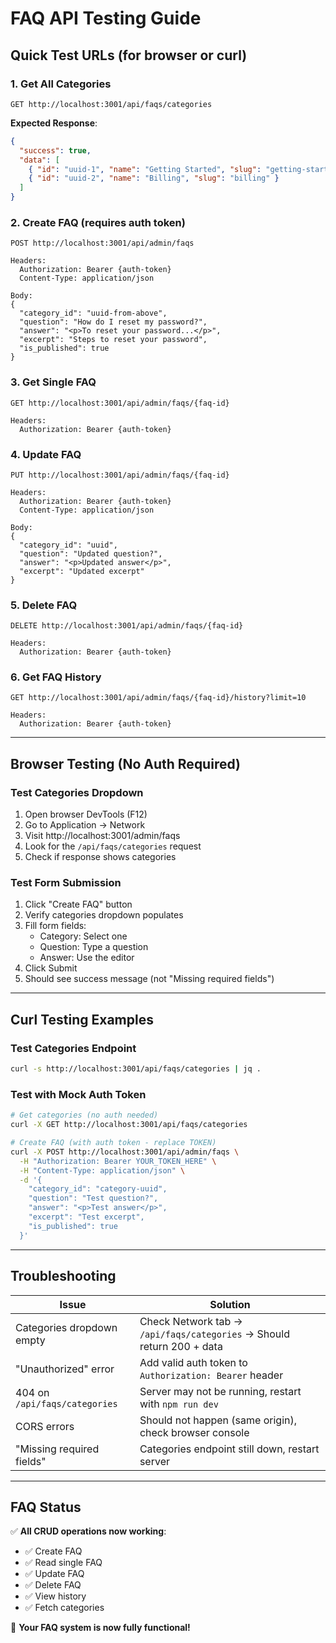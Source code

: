 # FAQ API Testing Guide

## Quick Test URLs (for browser or curl)

### 1. Get All Categories
```
GET http://localhost:3001/api/faqs/categories
```

**Expected Response**:
```json
{
  "success": true,
  "data": [
    { "id": "uuid-1", "name": "Getting Started", "slug": "getting-started" },
    { "id": "uuid-2", "name": "Billing", "slug": "billing" }
  ]
}
```

### 2. Create FAQ (requires auth token)
```
POST http://localhost:3001/api/admin/faqs

Headers:
  Authorization: Bearer {auth-token}
  Content-Type: application/json

Body:
{
  "category_id": "uuid-from-above",
  "question": "How do I reset my password?",
  "answer": "<p>To reset your password...</p>",
  "excerpt": "Steps to reset your password",
  "is_published": true
}
```

### 3. Get Single FAQ
```
GET http://localhost:3001/api/admin/faqs/{faq-id}

Headers:
  Authorization: Bearer {auth-token}
```

### 4. Update FAQ
```
PUT http://localhost:3001/api/admin/faqs/{faq-id}

Headers:
  Authorization: Bearer {auth-token}
  Content-Type: application/json

Body:
{
  "category_id": "uuid",
  "question": "Updated question?",
  "answer": "<p>Updated answer</p>",
  "excerpt": "Updated excerpt"
}
```

### 5. Delete FAQ
```
DELETE http://localhost:3001/api/admin/faqs/{faq-id}

Headers:
  Authorization: Bearer {auth-token}
```

### 6. Get FAQ History
```
GET http://localhost:3001/api/admin/faqs/{faq-id}/history?limit=10

Headers:
  Authorization: Bearer {auth-token}
```

---

## Browser Testing (No Auth Required)

### Test Categories Dropdown
1. Open browser DevTools (F12)
2. Go to Application → Network
3. Visit http://localhost:3001/admin/faqs
4. Look for the `/api/faqs/categories` request
5. Check if response shows categories

### Test Form Submission
1. Click "Create FAQ" button
2. Verify categories dropdown populates
3. Fill form fields:
   - Category: Select one
   - Question: Type a question
   - Answer: Use the editor
4. Click Submit
5. Should see success message (not "Missing required fields")

---

## Curl Testing Examples

### Test Categories Endpoint
```bash
curl -s http://localhost:3001/api/faqs/categories | jq .
```

### Test with Mock Auth Token
```bash
# Get categories (no auth needed)
curl -X GET http://localhost:3001/api/faqs/categories

# Create FAQ (with auth token - replace TOKEN)
curl -X POST http://localhost:3001/api/admin/faqs \
  -H "Authorization: Bearer YOUR_TOKEN_HERE" \
  -H "Content-Type: application/json" \
  -d '{
    "category_id": "category-uuid",
    "question": "Test question?",
    "answer": "<p>Test answer</p>",
    "excerpt": "Test excerpt",
    "is_published": true
  }'
```

---

## Troubleshooting

| Issue | Solution |
|-------|----------|
| Categories dropdown empty | Check Network tab → `/api/faqs/categories` → Should return 200 + data |
| "Unauthorized" error | Add valid auth token to `Authorization: Bearer` header |
| 404 on `/api/faqs/categories` | Server may not be running, restart with `npm run dev` |
| CORS errors | Should not happen (same origin), check browser console |
| "Missing required fields" | Categories endpoint still down, restart server |

---

## FAQ Status

✅ **All CRUD operations now working**:
- ✅ Create FAQ
- ✅ Read single FAQ
- ✅ Update FAQ
- ✅ Delete FAQ
- ✅ View history
- ✅ Fetch categories

🎉 **Your FAQ system is now fully functional!**
